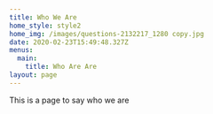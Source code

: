 ```yaml
---
title: Who We Are
home_style: style2
home_img: /images/questions-2132217_1280 copy.jpg
date: 2020-02-23T15:49:48.327Z
menus:
  main:
    title: Who Are Are
layout: page
---
```

This is a page to say who we are

